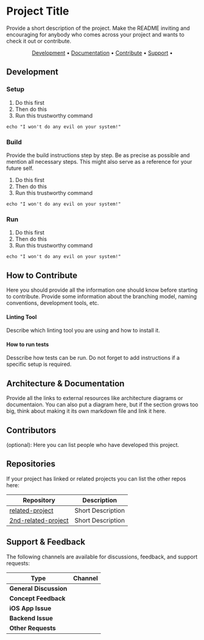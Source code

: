 # Project Title

Provide a short description of the project. Make the README inviting and encouraging for anybody who comes across your project and wants to check it out or contribute.

<p align="center">
  <a href="#development">Development</a> •
  <a href="#architecture--documentation">Documentation</a> •
  <a href="#how-to-contribute">Contribute</a> •
  <a href="#support--feedback">Support</a> •
</p>

## Development

### Setup

1. Do this first
2. Then do this 
3. Run this trustworthy command
```console
echo "I won't do any evil on your system!"
```

### Build

Provide the build instructions step by step. Be as precise as possible and mention all necessary steps. This might also serve as a reference for your future self.

1. Do this first
2. Then do this 
3. Run this trustworthy command
```console
echo "I won't do any evil on your system!"
```

### Run

1. Do this first
2. Then do this 
3. Run this trustworthy command
```console
echo "I won't do any evil on your system!"
```

## How to Contribute

Here you should provide all the information one should know before starting to contribute.
Provide some information about the branching model, naming conventions, development tools, etc.

#### Linting Tool
Describe which linting tool you are using and how to install it.

#### How to run tests 
Desscribe how tests can be run. Do not forget to add instructions if a specific setup is required.

## Architecture & Documentation

Provide all the links to external resources like architecture diagrams or documentaion.
You can also put a diagram here, but if the section grows too big, think about making it its own markdown file and link it here.

## Contributors
(optional):
Here you can list people who have developed this project.

## Repositories

If your project has linked or related projects you can list the other repos here:

| Repository            | Description          |
| --------------------- | -------------------- |
| [related-project]     | Short Description    |
| [2nd-related-project] | Short Description    |

[related-project]: https://link.to.the/project/
[2nd-related-project]: https://link.to.the/project/

## Support & Feedback

The following channels are available for discussions, feedback, and support requests:

| Type                     | Channel                                                |
| ------------------------ | ------------------------------------------------------ |
| **General Discussion**   |                                                        |
| **Concept Feedback**     |                                                        |
| **iOS App Issue**        |                                                        |
| **Backend Issue**        |                                                        |
| **Other Requests**       |                                                        |
